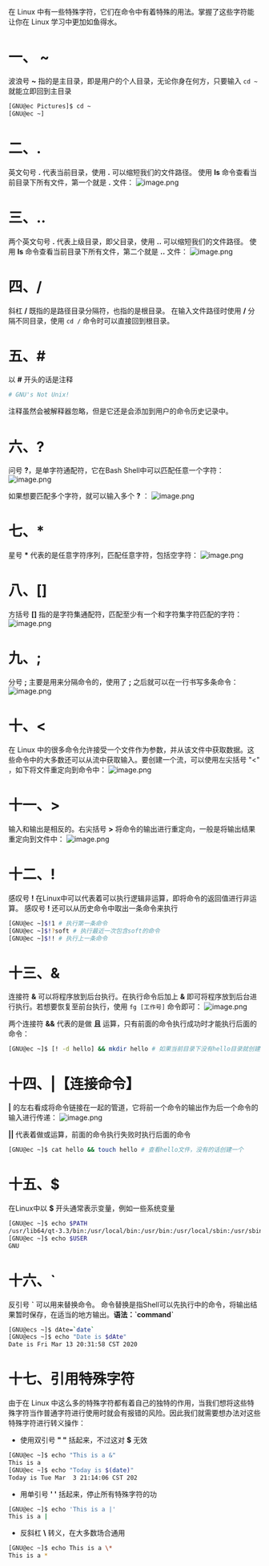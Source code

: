 在 Linux 中有一些特殊字符，它们在命令中有着特殊的用法。掌握了这些字符能让你在 Linux 学习中更加如鱼得水。

# 一、 ~
波浪号 **~** 指的是主目录，即是用户的个人目录，无论你身在何方，只要输入 `cd ~` 就能立即回到主目录
```bash
[GNU@ec Pictures]$ cd ~
[GNU@ec ~]
```
# 二、.
英文句号 **.** 代表当前目录，使用 **.** 可以缩短我们的文件路径。
使用 **ls** 命令查看当前目录下所有文件，第一个就是 **.** 文件：
![image.png](https://raw.githubusercontent.com/wlynxg/pic/main/2025/06/01/20250601-184256.png)


# 三、..
两个英文句号 **.** 代表上级目录，即父目录，使用 **..** 可以缩短我们的文件路径。
使用 **ls** 命令查看当前目录下所有文件，第二个就是 **..** 文件：
![image.png](https://raw.githubusercontent.com/wlynxg/pic/main/2025/06/01/20250601-184309.png)

# 四、/
斜杠 **/** 既指的是路径目录分隔符，也指的是根目录。
在输入文件路径时使用 **/** 分隔不同目录，使用 `cd /` 命令时可以直接回到根目录。
# 五、#
以 **#** 开头的话是注释
```bash
# GNU's Not Unix!
```
注释虽然会被解释器忽略，但是它还是会添加到用户的命令历史记录中。
# 六、?
问号 **?**，是单字符通配符，它在Bash Shell中可以匹配任意一个字符：
![image.png](https://raw.githubusercontent.com/wlynxg/pic/main/2025/06/01/20250601-184331.png)

如果想要匹配多个字符，就可以输入多个 **?** ：
![image.png](https://raw.githubusercontent.com/wlynxg/pic/main/2025/06/01/20250601-184349.png)

# 七、*
星号 **\*** 代表的是任意字符序列，匹配任意字符，包括空字符：
![image.png](https://raw.githubusercontent.com/wlynxg/pic/main/2025/06/01/20250601-184408.png)

# 八、[]
方括号 **[]** 指的是字符集通配符，匹配至少有一个和字符集字符匹配的字符：
![image.png](https://raw.githubusercontent.com/wlynxg/pic/main/2025/06/01/20250601-184418.png)

# 九、;
分号 **;** 主要是用来分隔命令的，使用了 **;** 之后就可以在一行书写多条命令：
![image.png](https://raw.githubusercontent.com/wlynxg/pic/main/2025/06/01/20250601-184428.png)

# 十、<
在 Linux 中的很多命令允许接受一个文件作为参数，并从该文件中获取数据。这些命令中的大多数还可以从流中获取输入。要创建一个流，可以使用左尖括号 "<" ，如下将文件重定向到命令中：
![image.png](https://raw.githubusercontent.com/wlynxg/pic/main/2025/06/01/20250601-184441.png)

# 十一、>
输入和输出是相反的。右尖括号 **>** 将命令的输出进行重定向，一般是将输出结果重定向到文件中：
![image.png](https://raw.githubusercontent.com/wlynxg/pic/main/2025/06/01/20250601-184456.png)

# 十二、!
感叹号 **!** 在Linux中可以代表着可以执行逻辑非运算，即将命令的返回值进行非运算。
感叹号 **!** 还可以从历史命令中取出一条命令来执行
```bash
[GNU@ec ~]$!1 # 执行第一条命令
[GNU@ec ~]$!?soft # 执行最近一次包含soft的命令
[GNU@ec ~]$!! # 执行上一条命令
```

# 十三、&
连接符 **&** 可以将程序放到后台执行。在执行命令后加上 **&** 即可将程序放到后台进行执行。若想要恢复至前台执行，使用 `fg [工作号]` 命令即可：
![image.png](https://raw.githubusercontent.com/wlynxg/pic/main/2025/06/01/20250601-184507.png)

两个连接符 **&&** 代表的是做 **且** 运算，只有前面的命令执行成功时才能执行后面的命令：
```bash
[GNU@ec ~]$ [! -d hello] && mkdir hello # 如果当前目录下没有hello目录就创建一个hello目录
```
# 十四、|【连接命令】
**|** 的左右看成将命令链接在一起的管道，它将前一个命令的输出作为后一个命令的输入进行传递：
![image.png](https://raw.githubusercontent.com/wlynxg/pic/main/2025/06/01/20250601-184515.png)

**||** 代表着做或运算，前面的命令执行失败时执行后面的命令
```bash
[GNU@ec ~]$ cat hello && touch hello # 查看hello文件，没有的话创建一个
```
# 十五、$
在Linux中以 **$** 开头通常表示变量，例如一些系统变量
```bash
[GNU@ec ~]$ echo $PATH
/usr/lib64/qt-3.3/bin:/usr/local/bin:/usr/bin:/usr/local/sbin:/usr/sbin:/home/GNU/.local/bin:/home/GNU/bin
[GNU@ec ~]$ echo $USER
GNU
```
# 十六、`
反引号 **\`** 可以用来替换命令。
命令替换是指Shell可以先执行中的命令，将输出结果暂时保存，在适当的地方输出。**语法：\`command`**
```bash
[GNU@ecs ~]$ dAte=`date`
[GNU@ecs ~]$ echo "Date is $dAte"
Date is Fri Mar 13 20:31:58 CST 2020
```

# 十七、引用特殊字符

由于在 Linux 中这么多的特殊字符都有着自己的独特的作用，当我们想将这些特殊字符当作普通字符进行使用时就会有报错的风险。因此我们就需要想办法对这些特殊字符进行转义操作：
- 使用双引号 **" "** 括起来，不过这对 **$** 无效
```bash
[GNU@ec ~]$ echo "This is a &"
This is a 
[GNU@ec ~]$ echo "Today is $(date)"
Today is Tue Mar  3 21:14:06 CST 202
```

- 用单引号 **' '** 括起来，停止所有特殊字符的功
```bash
[GNU@ec ~]$ echo 'This is a |'
This is a |
```
- 反斜杠 **\\** 转义，在大多数场合通用
```bash
[GNU@ec ~]$ echo This is a \*
This is a *
```